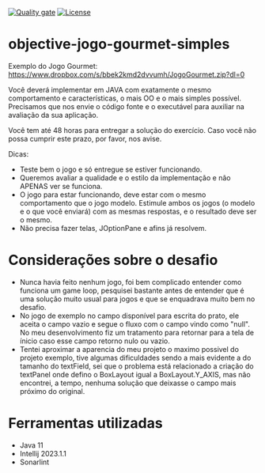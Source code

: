 [![Quality gate](https://sonarcloud.io/api/project_badges/quality_gate?project=iciniciato_objective-jogo-gourmet)](https://sonarcloud.io/summary/new_code?id=iciniciato_objective-jogo-gourmet) [![License](https://img.shields.io/badge/License-Apache_2.0-blue.svg)](https://opensource.org/licenses/Apache-2.0)

# objective-jogo-gourmet-simples

Exemplo do Jogo Gourmet: <https://www.dropbox.com/s/bbek2kmd2dvvumh/JogoGourmet.zip?dl=0>

Você deverá implementar em JAVA com exatamente o mesmo comportamento e características, o mais OO e o mais simples possível. Precisamos que nos envie o código fonte e o executável para auxiliar na avaliação da sua aplicação.

Você tem até 48 horas para entregar a solução do exercício. Caso você não possa cumprir este prazo, por favor, nos avise.

Dicas:
- Teste bem o jogo e só entregue se estiver funcionando.
- Queremos avaliar a qualidade e o estilo da implementação e não APENAS ver se funciona.
- O jogo para estar funcionando, deve estar com o mesmo comportamento que o jogo modelo. Estimule ambos os jogos (o modelo e o que você enviará) com as mesmas respostas, e o resultado deve ser o mesmo.
- Não precisa fazer telas, JOptionPane e afins já resolvem.

# Considerações sobre o desafio
- Nunca havia feito nenhum jogo, foi bem complicado entender como funciona um game loop, pesquisei bastante antes de entender que é uma solução muito usual para jogos e que se enquadrava muito bem no desafio.
- No jogo de exemplo no campo disponível para escrita do prato, ele aceita o campo vazio e segue o fluxo com o campo vindo como "null". No meu desenvolvimento fiz um tratamento para retornar para a tela de ínicio caso esse campo retorno nulo ou vazio.
- Tentei aproximar a aparencia do meu projeto o maximo possivel do projeto exemplo, tive algumas dificuldades sendo a mais evidente a do tamanho do textField, sei que o problema está relacionado a criação do textPanel onde defino o BoxLayout igual a BoxLayout.Y_AXIS, mas não encontrei, a tempo, nenhuma solução que deixasse o campo mais próximo do original.

# Ferramentas utilizadas
- Java 11
- Intellij 2023.1.1
- Sonarlint
